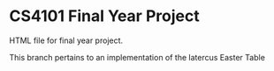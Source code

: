 # CS4101 Final Year Project
HTML file for final year project.

This branch pertains to an implementation of the latercus Easter Table
